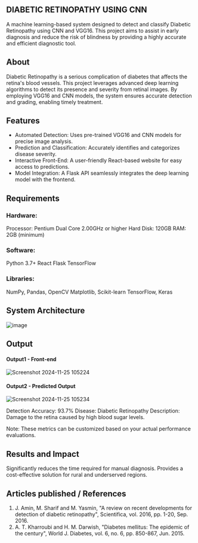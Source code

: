 ## DIABETIC RETINOPATHY USING CNN
A machine learning-based system designed to detect and classify Diabetic Retinopathy using CNN and VGG16. This project aims to assist in early diagnosis and reduce the risk of blindness by providing a highly accurate and efficient diagnostic tool.

## About
Diabetic Retinopathy is a serious complication of diabetes that affects the retina's blood vessels. This project leverages advanced deep learning algorithms to detect its presence and severity from retinal images. By employing VGG16 and CNN models, the system ensures accurate detection and grading, enabling timely treatment.

## Features
- Automated Detection: Uses pre-trained VGG16 and CNN models for precise image analysis.
- Prediction and Classification: Accurately identifies and categorizes disease severity.
- Interactive Front-End: A user-friendly React-based website for easy access to predictions.
- Model Integration: A Flask API seamlessly integrates the deep learning model with the frontend.

## Requirements
### Hardware:
Processor: Pentium Dual Core 2.00GHz or higher
Hard Disk: 120GB
RAM: 2GB (minimum)

### Software:
Python 3.7+
React
Flask
TensorFlow

### Libraries:
NumPy, Pandas, OpenCV
Matplotlib, Scikit-learn
TensorFlow, Keras

## System Architecture

![image](https://github.com/user-attachments/assets/e70c1f72-bfce-414e-b1dc-0b7d69c081ad)

## Output
#### Output1 - Front-end

![Screenshot 2024-11-25 105224](https://github.com/user-attachments/assets/13272644-80d4-41d2-8567-84078cc92a47)

#### Output2 - Predicted Output

![Screenshot 2024-11-25 105234](https://github.com/user-attachments/assets/fc47bbf6-1491-4737-84cf-afefb11ad12e)

Detection Accuracy: 93.7%
Disease: Diabetic Retinopathy
Description: Damage to the retina caused by high blood sugar levels.

Note: These metrics can be customized based on your actual performance evaluations.

## Results and Impact
Significantly reduces the time required for manual diagnosis.
Provides a cost-effective solution for rural and underserved regions.

## Articles published / References
1. J. Amin, M. Sharif and M. Yasmin, "A review on recent developments for detection of diabetic retinopathy", Scientifica, vol. 2016, pp. 1-20, Sep. 2016. 
2. A. T. Kharroubi and H. M. Darwish, "Diabetes mellitus: The epidemic of the century", World J. Diabetes, vol. 6, no. 6, pp. 850-867, Jun. 2015. 





